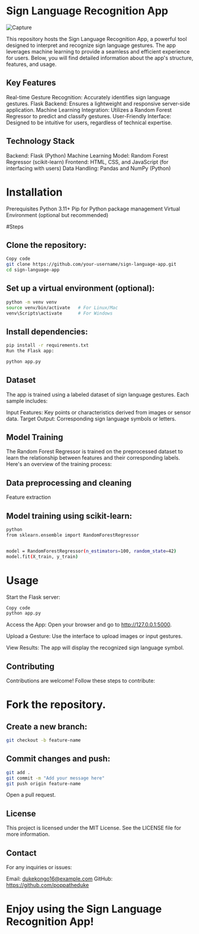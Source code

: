 # Sign Language Recognition App 

![Capture](https://github.com/user-attachments/assets/5dab1d3f-dab6-4436-af58-bcb4698be6ac)

This repository hosts the Sign Language Recognition App, a powerful tool designed to interpret and recognize sign language gestures. The app leverages machine learning to provide a seamless and efficient experience for users. Below, you will find detailed information about the app's structure, features, and usage.



## Key Features
Real-time Gesture Recognition: Accurately identifies sign language gestures.
Flask Backend: Ensures a lightweight and responsive server-side application.
Machine Learning Integration: Utilizes a Random Forest Regressor to predict and classify gestures.
User-Friendly Interface: Designed to be intuitive for users, regardless of technical expertise.

## Technology Stack
Backend: Flask (Python)
Machine Learning Model: Random Forest Regressor (scikit-learn)
Frontend: HTML, CSS, and JavaScript (for interfacing with users)
Data Handling: Pandas and NumPy (Python)

# Installation
Prerequisites
Python 3.11+
Pip for Python package management
Virtual Environment (optional but recommended)

#Steps
## Clone the repository:

```bash
Copy code
git clone https://github.com/your-username/sign-language-app.git
cd sign-language-app
```

## Set up a virtual environment (optional):

```bash
python -m venv venv
source venv/bin/activate   # For Linux/Mac
venv\Scripts\activate      # For Windows
```
## Install dependencies:
```bash
pip install -r requirements.txt
Run the Flask app:
```
```bash
python app.py
```
## Dataset
The app is trained using a labeled dataset of sign language gestures. Each sample includes:

Input Features: Key points or characteristics derived from images or sensor data.
Target Output: Corresponding sign language symbols or letters.

## Model Training
The Random Forest Regressor is trained on the preprocessed dataset to learn the relationship between features and their corresponding labels. Here's an overview of the training process:

## Data preprocessing and cleaning

Feature extraction

## Model training using scikit-learn:
```bash
python
from sklearn.ensemble import RandomForestRegressor


model = RandomForestRegressor(n_estimators=100, random_state=42)
model.fit(X_train, y_train)
```

# Usage

Start the Flask server:

```bash
Copy code
python app.py
```

Access the App: Open your browser and go to http://127.0.0.1:5000.

Upload a Gesture: Use the interface to upload images or input gestures.

View Results: The app will display the recognized sign language symbol.


## Contributing
Contributions are welcome! Follow these steps to contribute:

# Fork the repository.

## Create a new branch:
```bash
git checkout -b feature-name
```

## Commit changes and push:
```bash
git add .
git commit -m "Add your message here"
git push origin feature-name
```
Open a pull request.

## License
This project is licensed under the MIT License. See the LICENSE file for more information.

## Contact
For any inquiries or issues:

Email: dukekongo16@example.com
GitHub: https://github.com/poppatheduke

# Enjoy using the Sign Language Recognition App!
